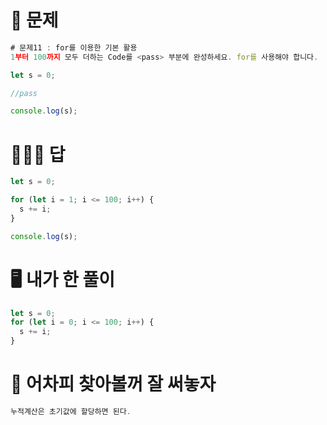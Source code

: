 # 🧾 문제

```javascript
# 문제11 : for를 이용한 기본 활용
1부터 100까지 모두 더하는 Code를 <pass> 부분에 완성하세요. for를 사용해야 합니다.

let s = 0;

//pass

console.log(s);

```

# 👨🏻‍🏫 답

```javascript
let s = 0;

for (let i = 1; i <= 100; i++) {
  s += i;
}

console.log(s);
```

# 🖥 내가 한 풀이

```javascript
let s = 0;
for (let i = 0; i <= 100; i++) {
  s += i;
}
```

# 🎯 어차피 찾아볼꺼 잘 써놓자

```javascript
누적계산은 초기값에 할당하면 된다.
```
